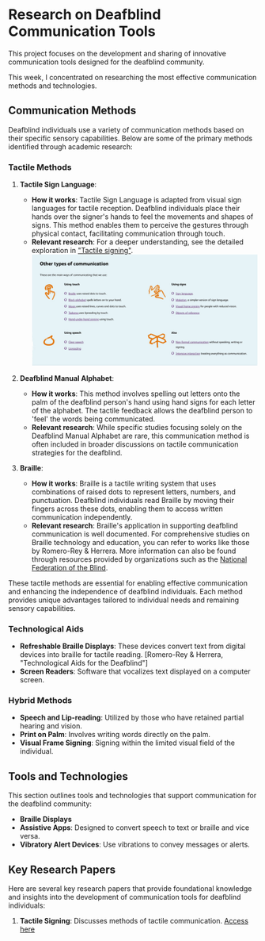 # Research on Deafblind Communication Tools

This project focuses on the development and sharing of innovative communication tools designed for the deafblind community. 

This week, I concentrated on researching the most effective communication methods and technologies.

## Communication Methods

Deafblind individuals use a variety of communication methods based on their specific sensory capabilities. Below are some of the primary methods identified through academic research:

### Tactile Methods

1. **Tactile Sign Language**:
   - **How it works**: Tactile Sign Language is adapted from visual sign languages for tactile reception. Deafblind individuals place their hands over the signer's hands to feel the movements and shapes of signs. This method enables them to perceive the gestures through physical contact, facilitating communication through touch.
   - **Relevant research**: For a deeper understanding, see the detailed exploration in ["Tactile signing"](https://www.ndcs.org.uk/information-and-support/language-and-communication/sign-language/tactile-signing/#:~:text=Tactile%20signing%20is%20a%20method,communicated%20through%20touch%20and%20movement.).
![alt text](image.png)
2. **Deafblind Manual Alphabet**:
   - **How it works**: This method involves spelling out letters onto the palm of the deafblind person's hand using hand signs for each letter of the alphabet. The tactile feedback allows the deafblind person to 'feel' the words being communicated.
   - **Relevant research**: While specific studies focusing solely on the Deafblind Manual Alphabet are rare, this communication method is often included in broader discussions on tactile communication strategies for the deafblind.

3. **Braille**:
   - **How it works**: Braille is a tactile writing system that uses combinations of raised dots to represent letters, numbers, and punctuation. Deafblind individuals read Braille by moving their fingers across these dots, enabling them to access written communication independently.
   - **Relevant research**: Braille's application in supporting deafblind communication is well documented. For comprehensive studies on Braille technology and education, you can refer to works like those by Romero-Rey & Herrera. More information can also be found through resources provided by organizations such as the [National Federation of the Blind](https://nfb.org/).

These tactile methods are essential for enabling effective communication and enhancing the independence of deafblind individuals. Each method provides unique advantages tailored to individual needs and remaining sensory capabilities.


### Technological Aids
- **Refreshable Braille Displays**: These devices convert text from digital devices into braille for tactile reading. [Romero-Rey & Herrera, "Technological Aids for the Deafblind"]
- **Screen Readers**: Software that vocalizes text displayed on a computer screen.

### Hybrid Methods
- **Speech and Lip-reading**: Utilized by those who have retained partial hearing and vision.
- **Print on Palm**: Involves writing words directly on the palm.
- **Visual Frame Signing**: Signing within the limited visual field of the individual.

## Tools and Technologies

This section outlines tools and technologies that support communication for the deafblind community:

- **Braille Displays**
- **Assistive Apps**: Designed to convert speech to text or braille and vice versa.
- **Vibratory Alert Devices**: Use vibrations to convey messages or alerts.

## Key Research Papers

Here are several key research papers that provide foundational knowledge and insights into the development of communication tools for deafblind individuals:

1. **Tactile Signing**: Discusses methods of tactile communication. [Access here](https://www.ndcs.org.uk/information-and-support/language-and-communication/sign-language/tactile-signing/#:~:text=Tactile%20signing%20is%20a%20method,communicated%20through%20touch%20and%20movement.)





